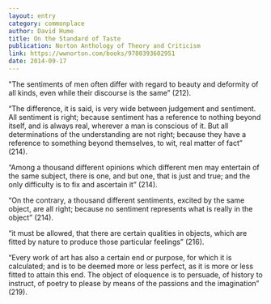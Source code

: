 ```yaml
---
layout: entry
category: commonplace
author: David Hume
title: On the Standard of Taste
publication: Norton Anthology of Theory and Criticism
link: https://wwnorton.com/books/9780393602951
date: 2014-09-17
---
```


"The sentiments of men often differ with regard to beauty and deformity of all kinds, even while their discourse is the same” (212). 

“The difference, it is said, is very wide between judgement and sentiment. All sentiment is right; because sentiment has a reference to nothing beyond itself, and is always real, wherever a man is conscious of it. But all determinations of the understanding are not right; because they have a reference to something beyond themselves, to wit, real matter of fact” (214).

“Among a thousand different opinions which different men may entertain of the same subject, there is one, and but one, that is just and true; and the only difficulty is to fix and ascertain it” (214).

“On the contrary, a thousand different sentiments, excited by the same object, are all right; because no sentiment represents what is really in the object” (214).

“it must be allowed, that there are certain qualities in objects, which are fitted by nature to produce those particular feelings” (216).

“Every work of art has also a certain end or purpose, for which it is calculated; and is to be deemed more or less perfect, as it is more or less fitted to attain this end. The object of eloquence is to persuade, of history to instruct, of poetry to please by means of the passions and the imagination” (219).

